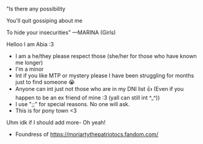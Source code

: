 "Is there any possibility

You'll quit gossiping about me

To hide your insecurities"
—MARINA (Girls)

Helloo
I am Abia :3
- I am a he/they please respect those (she/her for those who have known me longer)
- I'm a minor
- Int if you like MTP or mystery please I have been struggling for months just to find someone 😭
- Anyone can int just not those who are in my DNI list 👍 (Even if you happen to be an ex friend of mine :3 (yall can still int ^_^))
- I use ";;" for special reasons. No one will ask.
- This is for pony town <3

Uhm idk if I should add more-
Oh yeah!
- Foundress of https://moriartythepatriotocs.fandom.com/

<!---
abiaw/abiaw is a ✨ special ✨ repository because its `README.md` (this file) appears on your GitHub profile.
You can click the Preview link to take a look at your changes.
--->
